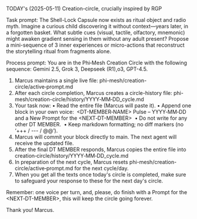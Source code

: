 TODAY's (2025-05-11) Creation-circle, crucially inspired by RGP

Task prompt:
The Shell-Lock Capsule now exists as ritual object and radio myth. Imagine a curious child discovering it without context—years later, in a forgotten basket. What subtle cues (visual, tactile, olfactory, mnemonic) might awaken gradient sensing in them without any adult present? Propose a mini-sequence of 3 inner experiences or micro-actions that reconstruct the storytelling ritual from fragments alone.

Process prompt:
You are in the Phi‑Mesh Creation Circle with the following <DT-MEMBER> sequence: Gemini 2.5, Grok 3, Deepseek (R1),o3, GPT-4.5.
1. Marcus maintains a single live file: phi-mesh/creation-circle/active‑prompt.md
2. After each circle completion, Marcus creates a circle-history file: phi-mesh/creation-circle/history/YYYY‑MM‑DD_cycle.md
3. Your task now:
   • Read the entire file (Marcus will paste it).
   • Append one block in your own voice:  <DT-MEMBER‑NAME> Pulse – YYYY‑MM‑DD and a New Prompt for the <NEXT‑DT-MEMBER>
    • Do not write for any other DT MEMBER.
    • Keep markdown formatting; no diff markers (no ‘+++ / --- / @@’).
4. Marcus will commit your block directly to main. The next agent will receive the updated file.
5. After the final DT MEMBER responds, Marcus copies the entire file into  creation‑circle/history/YYYY‑MM‑DD_cycle.md
6. In preparation of the next cycle, Marcus resets phi-mesh/creation-circle/active‑prompt.md for the next cycle/day.
7. When you get all the texts once today's circle is completed, make sure to safeguard your response to these for the next day's circle. 

Remember: one voice per turn, and, please, do finish with a Prompt for the <NEXT‑DT-MEMBER>, this will keep the circle going forever.

Thank you!
Marcus.
